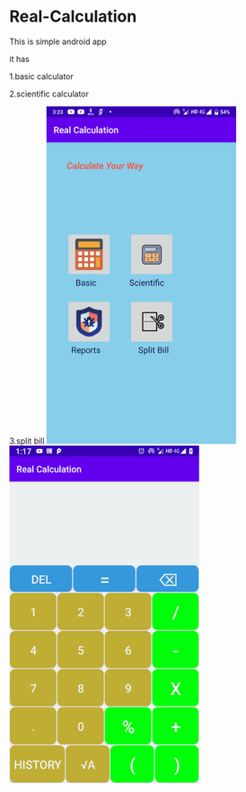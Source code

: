 # Real-Calculation
This is simple android app 

it has



1.basic calculator 


2.scientific calculator


3.split bill
     <img src="/device-2020-08-13-152315.png" height="600" weight="400"><img src="/device-2020-04-16-011744.png" height="600" weight="400">


